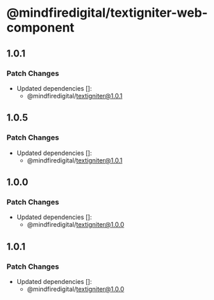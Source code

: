 # @mindfiredigital/textigniter-web-component

## 1.0.1

### Patch Changes

- Updated dependencies []:
  - @mindfiredigital/textigniter@1.0.1

## 1.0.5

### Patch Changes

- Updated dependencies []:
  - @mindfiredigital/textigniter@1.0.1

## 1.0.0

### Patch Changes

- Updated dependencies []:
  - @mindfiredigital/textigniter@1.0.0

## 1.0.1

### Patch Changes

- Updated dependencies []:
  - @mindfiredigital/textigniter@1.0.0
